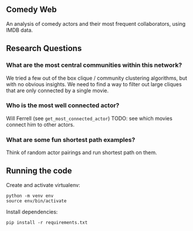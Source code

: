 ## Comedy Web

An analysis of comedy actors and their most frequent collaborators, using IMDB data.

## Research Questions

### What are the most central communities within this network?
We tried a few out of the box clique / community clustering algorithms, but with no obvious insights. We need to find a way to filter out large cliques that are only connected by a single movie.

### Who is the most well connected actor?
Will Ferrell (see `get_most_connected_actor`)
TODO: see which movies connect him to other actors.

### What are some fun shortest path examples?
Think of random actor pairings and run shortest path on them.

## Running the code
Create and activate virtualenv:
```
python -m venv env
source env/bin/activate
```
Install dependencies:
```
pip install -r requirements.txt
```
